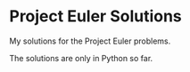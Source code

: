 # Project Euler Solutions

My solutions for the Project Euler problems.

The solutions are only in Python so far.
